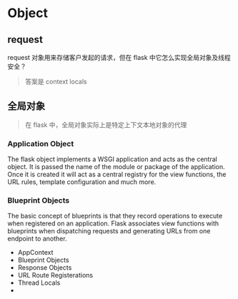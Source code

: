 # Object

## request

request 对象用来存储客户发起的请求，但在 flask 中它怎么实现全局对象及线程安全？

>答案是 context locals

## 全局对象

> 在 flask 中，全局对象实际上是特定上下文本地对象的代理





### Application Object

The flask object implements a WSGI application and acts as the central object. It is passed the name of the module or package of the application. Once it is created it will act as a central registry for the view functions, the URL rules, template configuration and much more.

### Blueprint Objects

The basic concept of blueprints is that they record operations to execute when registered on an application. Flask associates view functions with blueprints when dispatching requests and generating URLs from one endpoint to another.



* AppContext
* Blueprint Objects
* Response Objects
* URL Route Registerations
* Thread Locals
* 